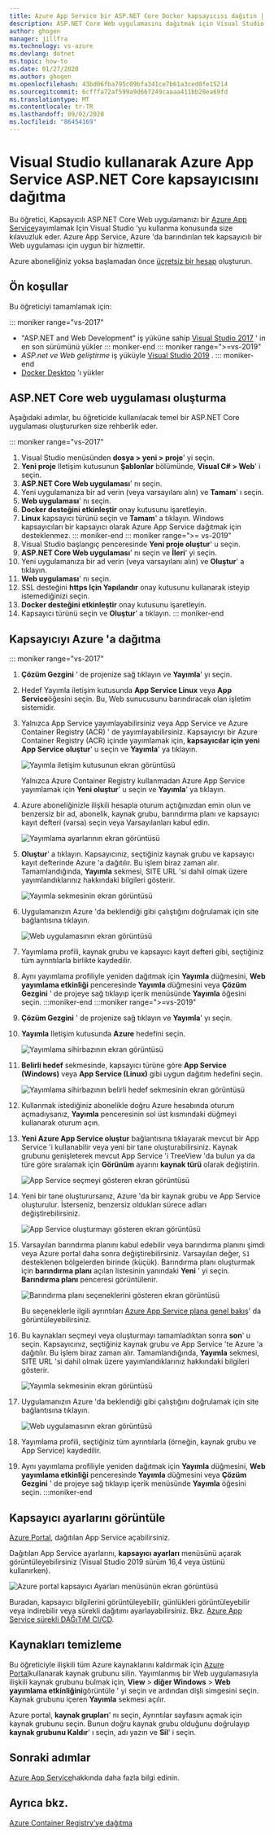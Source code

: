 ```yaml
---
title: Azure App Service bir ASP.NET Core Docker kapsayıcısı dağıtın | Microsoft Docs
description: ASP.NET Core Web uygulamasını dağıtmak için Visual Studio kapsayıcı araçlarını kullanmayı öğrenin Azure App Service
author: ghogen
manager: jillfra
ms.technology: vs-azure
ms.devlang: dotnet
ms.topic: how-to
ms.date: 01/27/2020
ms.author: ghogen
ms.openlocfilehash: 43bd06fba795c09bfa341ce7b61a3ced0fe15214
ms.sourcegitcommit: 6cfffa72af599a9d667249caaaa411bb28ea69fd
ms.translationtype: MT
ms.contentlocale: tr-TR
ms.lasthandoff: 09/02/2020
ms.locfileid: "86454169"
---
```

# <a name="deploy-an-aspnet-core-container-to-azure-app-service-using-visual-studio"></a>Visual Studio kullanarak Azure App Service ASP.NET Core kapsayıcısını dağıtma

Bu öğretici, Kapsayıcılı ASP.NET Core Web uygulamanızı bir [Azure App Service](/azure/app-service)yayımlamak Için Visual Studio 'yu kullanma konusunda size kılavuzluk eder. Azure App Service, Azure 'da barındırılan tek kapsayıcılı bir Web uygulaması için uygun bir hizmettir.

Azure aboneliğiniz yoksa başlamadan önce [ücretsiz bir hesap](https://azure.microsoft.com/free/dotnet/?utm_source=acr-publish-doc&utm_medium=docs&utm_campaign=docs) oluşturun.

## <a name="prerequisites"></a>Ön koşullar

Bu öğreticiyi tamamlamak için:

::: moniker range="vs-2017"
- "ASP.NET and Web Development" iş yüküne sahip [Visual Studio 2017](https://visualstudio.microsoft.com/vs/older-downloads/?utm_medium=microsoft&utm_source=docs.microsoft.com&utm_campaign=vs+2017+download) ' in en son sürümünü yükler
::: moniker-end
::: moniker range=">=vs-2019"
- *ASP.net ve Web geliştirme* iş yüküyle [Visual Studio 2019](https://visualstudio.microsoft.com/downloads) .
::: moniker-end
- [Docker Desktop](https://docs.docker.com/docker-for-windows/install/) 'ı yükler

## <a name="create-an-aspnet-core-web-app"></a>ASP.NET Core web uygulaması oluşturma

Aşağıdaki adımlar, bu öğreticide kullanılacak temel bir ASP.NET Core uygulaması oluştururken size rehberlik eder.

::: moniker range="vs-2017"
1. Visual Studio menüsünden **dosya > yeni > proje**' yi seçin.
2. **Yeni proje** Iletişim kutusunun **Şablonlar** bölümünde, **Visual C# > Web**' i seçin.
3. **ASP.NET Core Web uygulaması**' nı seçin.
4. Yeni uygulamanıza bir ad verin (veya varsayılanı alın) ve **Tamam**' ı seçin.
5. **Web uygulaması**' nı seçin.
6. **Docker desteğini etkinleştir** onay kutusunu işaretleyin.
7. **Linux** kapsayıcı türünü seçin ve **Tamam**' a tıklayın. Windows kapsayıcıları bir kapsayıcı olarak Azure App Service dağıtmak için desteklenmez.
::: moniker-end
::: moniker range=">= vs-2019"
1. Visual Studio başlangıç penceresinde **Yeni proje oluştur**' u seçin.
1. **ASP.NET Core Web uygulaması**' nı seçin ve **İleri**' yi seçin.
1. Yeni uygulamanıza bir ad verin (veya varsayılanı alın) ve **Oluştur**' a tıklayın.
1. **Web uygulaması**' nı seçin.
1. SSL desteğini **https Için Yapılandır** onay kutusunu kullanarak isteyip istemediğinizi seçin.
1. **Docker desteğini etkinleştir** onay kutusunu işaretleyin.
1. Kapsayıcı türünü seçin ve **Oluştur**' a tıklayın.
::: moniker-end

## <a name="deploy-the-container-to-azure"></a>Kapsayıcıyı Azure 'a dağıtma

::: moniker range="vs-2017"

1. **Çözüm Gezgini** ' de projenize sağ tıklayın ve **Yayımla**' yı seçin.
1. Hedef Yayımla iletişim kutusunda **App Service Linux** veya **App Service**öğesini seçin. Bu, Web sunucusunu barındıracak olan işletim sistemidir.
1. Yalnızca App Service yayımlayabilirsiniz veya App Service ve Azure Container Registry (ACR) ' de yayımlayabilirsiniz. Kapsayıcıyı bir Azure Container Registry (ACR) içinde yayımlamak için, **kapsayıcılar için yeni App Service oluştur**' u seçin ve **Yayımla**' ya tıklayın.

   ![Yayımla iletişim kutusunun ekran görüntüsü](media/deploy-app-service/publish-app-service-linux.PNG)

   Yalnızca Azure Container Registry kullanmadan Azure App Service yayımlamak için **Yeni oluştur**' u seçin ve **Yayımla**' ya tıklayın.

1. Azure aboneliğinizle ilişkili hesapla oturum açtığınızdan emin olun ve benzersiz bir ad, abonelik, kaynak grubu, barındırma planı ve kapsayıcı kayıt defteri (varsa) seçin veya Varsayılanları kabul edin.

   ![Yayımlama ayarlarının ekran görüntüsü](media/deploy-app-service/publish-app-service-linux2.png)

1. **Oluştur**' a tıklayın. Kapsayıcınız, seçtiğiniz kaynak grubu ve kapsayıcı kayıt defterinde Azure 'a dağıtılır. Bu işlem biraz zaman alır. Tamamlandığında, **Yayımla** sekmesi, SITE URL 'si dahil olmak üzere yayımlandıklarınız hakkındaki bilgileri gösterir.

   ![Yayımla sekmesinin ekran görüntüsü](media/deploy-app-service/publish-succeeded.PNG)

1. Uygulamanızın Azure 'da beklendiği gibi çalıştığını doğrulamak için site bağlantısına tıklayın.

   ![Web uygulamasının ekran görüntüsü](media/deploy-app-service/web-application-running.png)

1. Yayımlama profili, kaynak grubu ve kapsayıcı kayıt defteri gibi, seçtiğiniz tüm ayrıntılarla birlikte kaydedilir.

1. Aynı yayımlama profiliyle yeniden dağıtmak için **Yayımla** düğmesini, **Web yayımlama etkinliği** penceresinde **Yayımla** düğmesini veya **Çözüm Gezgini** ' de projeye sağ tıklayıp içerik menüsünde **Yayımla** öğesini seçin.
:::moniker-end
:::moniker range=">=vs-2019"
1. **Çözüm Gezgini** ' de projenize sağ tıklayın ve **Yayımla**' yı seçin.
1. **Yayımla** Iletişim kutusunda **Azure** hedefini seçin.

   ![Yayımlama sihirbazının ekran görüntüsü](media/deploy-app-service/publish-choices.png)

1. **Belirli hedef** sekmesinde, kapsayıcı türüne göre **App Service (Windows)** veya **App Service (Linux)** gibi uygun dağıtım hedefini seçin.

   ![Yayımlama sihirbazının belirli hedef sekmesinin ekran görüntüsü](media/deploy-app-service/publish-app-service-windows.png)

1. Kullanmak istediğiniz abonelikle doğru Azure hesabında oturum açmadıysanız, **Yayımla** penceresinin sol üst kısmındaki düğmeyi kullanarak oturum açın.

1. **Yeni Azure App Service oluştur** bağlantısına tıklayarak mevcut bir App Service 'i kullanabilir veya yeni bir tane oluşturabilirsiniz. Kaynak grubunu genişleterek mevcut App Service 'i TreeView 'da bulun ya da türe göre sıralamak için **Görünüm** ayarını **kaynak türü** olarak değiştirin.

   ![App Service seçmeyi gösteren ekran görüntüsü](media/deploy-app-service/publish-app-service-windows2.png)

1. Yeni bir tane oluşturursanız, Azure 'da bir kaynak grubu ve App Service oluşturulur. İsterseniz, benzersiz oldukları sürece adları değiştirebilirsiniz.

   ![App Service oluşturmayı gösteren ekran görüntüsü](media/deploy-app-service/publish-app-service-windows3.png)

1. Varsayılan barındırma planını kabul edebilir veya barındırma planını şimdi veya Azure portal daha sonra değiştirebilirsiniz. Varsayılan değer, `S1` desteklenen bölgelerden birinde (küçük). Barındırma planı oluşturmak için **barındırma planı** açılan listesinin yanındaki **Yeni** ' yi seçin. **Barındırma planı** penceresi görüntülenir.

   ![Barındırma planı seçeneklerini gösteren ekran görüntüsü](media/deploy-app-service/hosting-plan.png)

   Bu seçeneklerle ilgili ayrıntıları [Azure App Service plana genel bakış](/azure/app-service/overview-hosting-plans)' da görüntüleyebilirsiniz.

1. Bu kaynakları seçmeyi veya oluşturmayı tamamladıktan sonra **son**' u seçin. Kapsayıcınız, seçtiğiniz kaynak grubu ve App Service 'te Azure 'a dağıtılır. Bu işlem biraz zaman alır. Tamamlandığında, **Yayımla** sekmesi, SITE URL 'si dahil olmak üzere yayımlandıklarınız hakkındaki bilgileri gösterir.

   ![Yayımla sekmesinin ekran görüntüsü](media/deploy-app-service/publish-succeeded-windows.png)

1. Uygulamanızın Azure 'da beklendiği gibi çalıştığını doğrulamak için site bağlantısına tıklayın.

   ![Web uygulamasının ekran görüntüsü](media/deploy-app-service/web-application-running2.png)

1. Yayımlama profili, seçtiğiniz tüm ayrıntılarla (örneğin, kaynak grubu ve App Service) kaydedilir.

1. Aynı yayımlama profiliyle yeniden dağıtmak için **Yayımla** düğmesini, **Web yayımlama etkinliği** penceresinde **Yayımla** düğmesini veya **Çözüm Gezgini** ' de projeye sağ tıklayıp içerik menüsünde **Yayımla** öğesini seçin.
:::moniker-end

## <a name="view-container-settings"></a>Kapsayıcı ayarlarını görüntüle

[Azure Portal](https://portal.azure.com), dağıtılan App Service açabilirsiniz.

Dağıtılan App Service ayarlarını, **kapsayıcı ayarları** menüsünü açarak görüntüleyebilirsiniz (Visual Studio 2019 sürüm 16,4 veya üstünü kullanırken).

![Azure portal kapsayıcı Ayarları menüsünün ekran görüntüsü](media/deploy-app-service/container-settings-menu.png)

Buradan, kapsayıcı bilgilerini görüntüleyebilir, günlükleri görüntüleyebilir veya indirebilir veya sürekli dağıtımı ayarlayabilirsiniz. Bkz. [Azure App Service sürekli DAĞıTıM CI/CD](/azure/app-service/containers/app-service-linux-ci-cd).

## <a name="clean-up-resources"></a>Kaynakları temizleme

Bu öğreticiyle ilişkili tüm Azure kaynaklarını kaldırmak için [Azure Portal](https://portal.azure.com)kullanarak kaynak grubunu silin. Yayımlanmış bir Web uygulamasıyla ilişkili kaynak grubunu bulmak için, **View**  >  **diğer Windows**  >  **Web yayımlama etkinliğini**görüntüle ' yi seçin ve ardından dişli simgesini seçin. Kaynak grubunu içeren **Yayımla** sekmesi açılır.

Azure portal, **kaynak grupları**' nı seçin, Ayrıntılar sayfasını açmak için kaynak grubunu seçin. Bunun doğru kaynak grubu olduğunu doğrulayıp **kaynak grubunu Kaldır**' ı seçin, adı yazın ve **Sil**' i seçin.

## <a name="next-steps"></a>Sonraki adımlar

[Azure App Service](/azure/app-service/overview)hakkında daha fazla bilgi edinin.

## <a name="see-also"></a>Ayrıca bkz.

[Azure Container Registry’ye dağıtma](hosting-web-apps-in-docker.md)